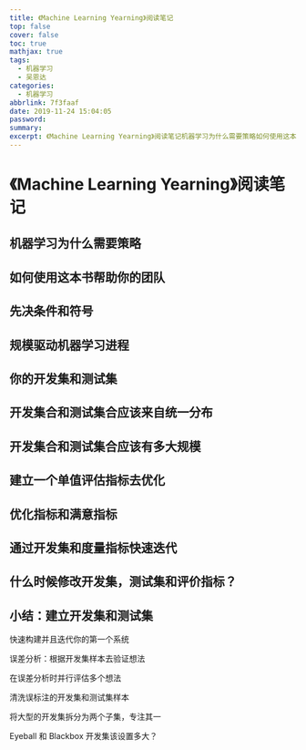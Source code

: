 ```yaml
---
title: 《Machine Learning Yearning》阅读笔记
top: false
cover: false
toc: true
mathjax: true
tags:
  - 机器学习
  - 吴恩达
categories:
  - 机器学习
abbrlink: 7f3faaf
date: 2019-11-24 15:04:05
password:
summary:
excerpt: 《Machine Learning Yearning》阅读笔记机器学习为什么需要策略如何使用这本书帮助你的团队。
---
```


#  《Machine Learning Yearning》阅读笔记

## 机器学习为什么需要策略

## 如何使用这本书帮助你的团队

## 先决条件和符号

## 规模驱动机器学习进程

## 你的开发集和测试集

## 开发集合和测试集合应该来自统一分布

## 开发集合和测试集合应该有多大规模

## 建立一个单值评估指标去优化

## 优化指标和满意指标

## 通过开发集和度量指标快速迭代

## 什么时候修改开发集，测试集和评价指标？

## 小结：建立开发集和测试集

快速构建并且迭代你的第一个系统

误差分析：根据开发集样本去验证想法

在误差分析时并行评估多个想法

清洗误标注的开发集和测试集样本

将大型的开发集拆分为两个子集，专注其一

Eyeball 和 Blackbox 开发集该设置多大？
